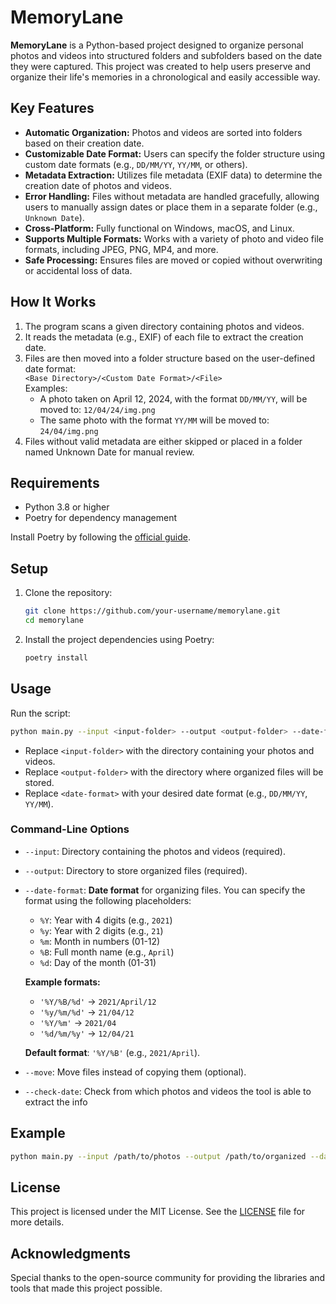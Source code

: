 # **MemoryLane**

**MemoryLane** is a Python-based project designed to organize personal photos and videos into structured folders and subfolders based on the date they were captured. This project was created to help users preserve and organize their life's memories in a chronological and easily accessible way.

## **Key Features**
- **Automatic Organization:** Photos and videos are sorted into folders based on their creation date.
- **Customizable Date Format:** Users can specify the folder structure using custom date formats (e.g., `DD/MM/YY`, `YY/MM`, or others).
- **Metadata Extraction:** Utilizes file metadata (EXIF data) to determine the creation date of photos and videos.
- **Error Handling:** Files without metadata are handled gracefully, allowing users to manually assign dates or place them in a separate folder (e.g., `Unknown Date`).
- **Cross-Platform:** Fully functional on Windows, macOS, and Linux.
- **Supports Multiple Formats:** Works with a variety of photo and video file formats, including JPEG, PNG, MP4, and more.
- **Safe Processing:** Ensures files are moved or copied without overwriting or accidental loss of data.

## **How It Works**
1. The program scans a given directory containing photos and videos.
2. It reads the metadata (e.g., EXIF) of each file to extract the creation date.
3. Files are then moved into a folder structure based on the user-defined date format: \
`<Base Directory>/<Custom Date Format>/<File> ` \
Examples: 
    - A photo taken on April 12, 2024, with the format `DD/MM/YY`, will be moved to: `12/04/24/img.png` 
    - The same photo with the format `YY/MM` will be moved to: `24/04/img.png`
4. Files without valid metadata are either skipped or placed in a folder named Unknown Date for manual review.

## **Requirements**
- Python 3.8 or higher
- Poetry for dependency management

Install Poetry by following the [official guide](https://python-poetry.org/docs/#installation).

## **Setup**
1. Clone the repository:
   ```bash
   git clone https://github.com/your-username/memorylane.git
   cd memorylane
   ```
1. Install the project dependencies using Poetry:
   ```bash
   poetry install
   ```

## **Usage**
Run the script:
```bash
python main.py --input <input-folder> --output <output-folder> --date-format <date-format>
```  
- Replace `<input-folder>` with the directory containing your photos and videos.
- Replace `<output-folder>` with the directory where organized files will be stored.
- Replace `<date-format>` with your desired date format (e.g., `DD/MM/YY`, `YY/MM`).

### **Command-Line Options**
- `--input`: Directory containing the photos and videos (required).
- `--output`: Directory to store organized files (required).
- `--date-format`: **Date format** for organizing files. You can specify the format using the following placeholders:
  - `%Y`: Year with 4 digits (e.g., `2021`)
  - `%y`: Year with 2 digits (e.g., `21`)
  - `%m`: Month in numbers (01-12)
  - `%B`: Full month name (e.g., `April`)
  - `%d`: Day of the month (01-31)

  **Example formats:**
  - `'%Y/%B/%d'` → `2021/April/12`
  - `'%y/%m/%d'` → `21/04/12`
  - `'%Y/%m'`    → `2021/04`
  - `'%d/%m/%y'` → `12/04/21`

  **Default format**: `'%Y/%B'` (e.g., `2021/April`).
- `--move`: Move files instead of copying them (optional).
- `--check-date`: Check from which photos and videos the tool is able to extract the info

## **Example**
```bash
python main.py --input /path/to/photos --output /path/to/organized --date-format DD/MM/YY
``` 

## **License**
This project is licensed under the MIT License. See the [LICENSE](LICENSE) file for more details.

## **Acknowledgments**
Special thanks to the open-source community for providing the libraries and tools that made this project possible.
